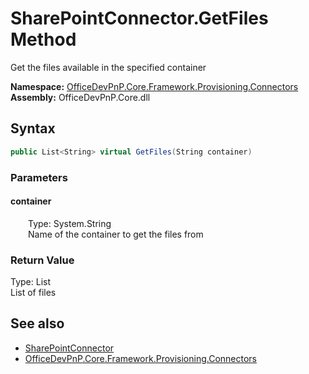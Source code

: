# SharePointConnector.GetFiles Method  
 Get the files available in the specified container   

**Namespace:** [OfficeDevPnP.Core.Framework.Provisioning.Connectors](OfficeDevPnP.Core.Framework.Provisioning.Connectors.md)  
**Assembly:** OfficeDevPnP.Core.dll  
## Syntax
```C#
public List<String> virtual GetFiles(String container)
```
### Parameters
#### container  
&emsp;&emsp;Type: System.String  
&emsp;&emsp;Name of the container to get the files from  

  

### Return Value
Type: List<String>  
List of files  


## See also
- [SharePointConnector](OfficeDevPnP.Core.Framework.Provisioning.Connectors.SharePointConnector.md) 
- [OfficeDevPnP.Core.Framework.Provisioning.Connectors](OfficeDevPnP.Core.Framework.Provisioning.Connectors.md) 
